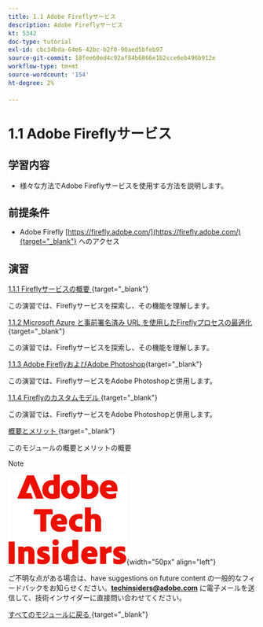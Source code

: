```yaml
---
title: 1.1 Adobe Fireflyサービス
description: Adobe Fireflyサービス
kt: 5342
doc-type: tutorial
exl-id: cbc34bda-64e6-42bc-b2f0-90aed5bfeb97
source-git-commit: 18fee60ed4c92af84b6866e1b2cce6eb496b912e
workflow-type: tm+mt
source-wordcount: '154'
ht-degree: 2%

---
```


# 1.1 Adobe Fireflyサービス

## 学習内容

- 様々な方法でAdobe Fireflyサービスを使用する方法を説明します。

## 前提条件

- Adobe Firefly [https://firefly.adobe.com/](https://firefly.adobe.com/){target="_blank"} へのアクセス

## 演習

[1.1.1 Fireflyサービスの概要 ](./ex1.md){target="_blank"}

この演習では、Fireflyサービスを探索し、その機能を理解します。

[1.1.2 Microsoft Azure と事前署名済み URL を使用したFireflyプロセスの最適化 ](./ex2.md){target="_blank"}

この演習では、Fireflyサービスを探索し、その機能を理解します。

[1.1.3 Adobe FireflyおよびAdobe Photoshop](./ex3.md){target="_blank"}

この演習では、FireflyサービスをAdobe Photoshopと併用します。

[1.1.4 Fireflyのカスタムモデル ](./ex4.md){target="_blank"}

この演習では、FireflyサービスをAdobe Photoshopと併用します。

[ 概要とメリット ](./summary.md){target="_blank"}

このモジュールの概要とメリットの概要

>[!NOTE]
>
>![ 技術インサイダー ](./../../../assets/images/techinsiders.png){width="50px" align="left"}
>
>ご不明な点がある場合は、have suggestions on future content の一般的なフィードバックをお知らせください。**techinsiders@adobe.com** に電子メールを送信して、技術インサイダーに直接問い合わせてください。

[ すべてのモジュールに戻る ](../../../overview.md){target="_blank"}
